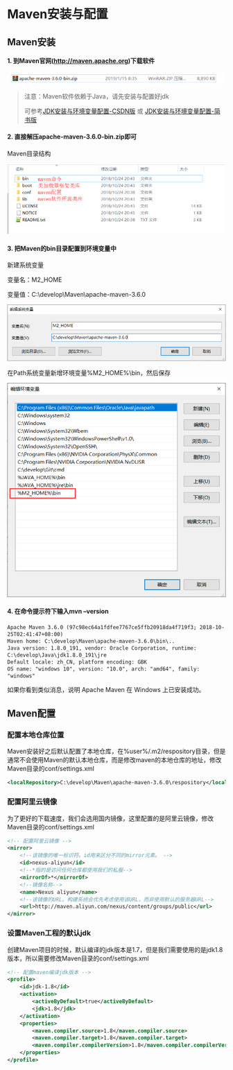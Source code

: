 # Maven安装与配置

## Maven安装

#### 1. 到Maven官网(http://maven.apache.org)下载软件


![Maven安装包](https://raw.githubusercontent.com/JourWon/image/master/Maven安装与配置/Maven安装包.png)

> 注意：Maven软件依赖于Java，请先安装与配置好jdk
>
> 可参考[JDK安装与环境变量配置-CSDN版](https://blog.csdn.net/ThinkWon/article/details/94353907) 或 [JDK安装与环境变量配置-简书版](https://www.jianshu.com/p/633f4aaf9049)

#### 2. 直接解压apache-maven-3.6.0-bin.zip即可

Maven目录结构

![Maven目录结构](https://raw.githubusercontent.com/JourWon/image/master/Maven安装与配置/Maven目录结构.png)

#### 3. 把Maven的bin目录配置到环境变量中

新建系统变量

变量名：M2_HOME

变量值：C:\develop\Maven\apache-maven-3.6.0

![新建系统变量](https://raw.githubusercontent.com/JourWon/image/master/Maven安装与配置/新建系统变量.png)



在Path系统变量新增环境变量%M2_HOME%\bin，然后保存

![新建环境变量](https://raw.githubusercontent.com/JourWon/image/master/Maven安装与配置/新增环境变量.png)

#### 4. 在命令提示符下输入mvn –version 

```shell
Apache Maven 3.6.0 (97c98ec64a1fdfee7767ce5ffb20918da4f719f3; 2018-10-25T02:41:47+08:00)
Maven home: C:\develop\Maven\apache-maven-3.6.0\bin\..
Java version: 1.8.0_191, vendor: Oracle Corporation, runtime: C:\develop\Java\jdk1.8.0_191\jre
Default locale: zh_CN, platform encoding: GBK
OS name: "windows 10", version: "10.0", arch: "amd64", family: "windows"
```

如果你看到类似消息，说明 Apache Maven 在 Windows 上已安装成功。



## Maven配置

### 配置本地仓库位置

Maven安装好之后默认配置了本地仓库，在%user%/.m2/respository目录，但是通常不会使用Maven的默认本地仓库，而是修改maven的本地仓库的地址，修改Maven目录的conf/settings.xml

```xml
<localRepository>C:\develop\Maven\apache-maven-3.6.0\respository</localRepository>
```



### 配置阿里云镜像

为了更好的下载速度，我们会选用国内镜像，这里配置的是阿里云镜像，修改Maven目录的conf/settings.xml

```xml
<!-- 配置阿里云镜像 -->
<mirror>
    <!--该镜像的唯一标识符。id用来区分不同的mirror元素。 -->
    <id>nexus-aliyun</id>
    <!--*指的是访问任何仓库都使用我们的私服-->
    <mirrorOf>*</mirrorOf>
    <!--镜像名称-->
    <name>Nexus aliyun</name>
    <!--该镜像的URL。构建系统会优先考虑使用该URL，而非使用默认的服务器URL-->
    <url>http://maven.aliyun.com/nexus/content/groups/public</url>
</mirror> 
```



### 设置Maven工程的默认jdk

创建Maven项目的时候，默认编译的jdk版本是1.7，但是我们需要使用的是jdk1.8版本，所以需要修改Maven目录的conf/settings.xml

```xml
<!-- 配置maven编译jdk版本 -->
<profile>    
    <id>jdk-1.8</id>    
    <activation>    
        <activeByDefault>true</activeByDefault>    
        <jdk>1.8</jdk>    
    </activation>    
    <properties>    
        <maven.compiler.source>1.8</maven.compiler.source>    
        <maven.compiler.target>1.8</maven.compiler.target>
        <maven.compiler.compilerVersion>1.8</maven.compiler.compilerVersion> 
    </properties>    
</profile>
```

